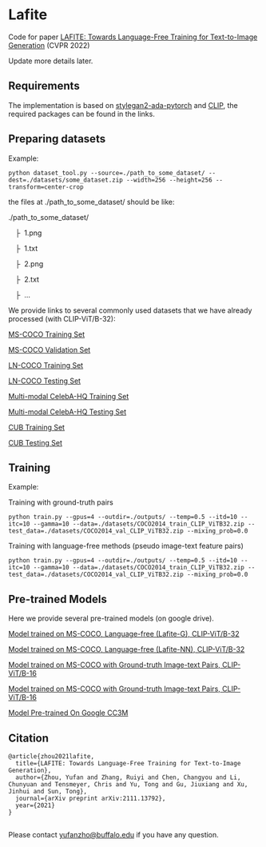# Lafite
Code for paper [LAFITE: Towards Language-Free Training for Text-to-Image Generation](https://arxiv.org/abs/2111.13792) (CVPR 2022)

Update more details later.

## Requirements

The implementation is based on [stylegan2-ada-pytorch](https://github.com/NVlabs/stylegan2-ada-pytorch) and [CLIP](https://github.com/openai/CLIP), the required packages can be found in the links.


## Preparing datasets
Example:
```
python dataset_tool.py --source=./path_to_some_dataset/ --dest=./datasets/some_dataset.zip --width=256 --height=256 --transform=center-crop
```
the files at ./path_to_some_dataset/ should be like:

./path_to_some_dataset/

&ensp;&ensp;&boxvr;&nbsp; 1.png

&ensp;&ensp;&boxvr;&nbsp; 1.txt

&ensp;&ensp;&boxvr;&nbsp; 2.png

&ensp;&ensp;&boxvr;&nbsp; 2.txt

&ensp;&ensp;&boxvr;&nbsp; ...

We provide links to several commonly used datasets that we have already processed (with CLIP-ViT/B-32):

[MS-COCO Training Set](https://drive.google.com/file/d/1b82BCh65XxwR-TiA8zu__wwiEHLCgrw2/view?usp=sharing) 

[MS-COCO Validation Set](https://drive.google.com/file/d/1qBy5rPfo1go4d-PjF_Gu0kESCZ9Nt1Ta/view?usp=sharing)

[LN-COCO Training Set](https://drive.google.com/file/d/177Q_TGEXmIf_bk8j3bE_yAhr_3YrhLQY/view?usp=sharing)

[LN-COCO Testing Set](https://drive.google.com/file/d/12o2q2K7Ia6GTeqKL-g4x52t1Dv9lRrpK/view?usp=sharing)

[Multi-modal CelebA-HQ Training Set](https://drive.google.com/file/d/1TVpvwfi40Quk1oG1xvc8K2EQfb0koWN5/view?usp=sharing)

[Multi-modal CelebA-HQ Testing Set](https://drive.google.com/file/d/1FbsRLyqcQiwsyYENEvtP01-w9l1Hzpvl/view?usp=sharing)

[CUB Training Set](https://drive.google.com/file/d/1Hc3JZnHiDLpM6L2DuFuMTFTBXLgRB5DL/view?usp=sharing)

[CUB Testing Set](https://drive.google.com/file/d/1tzJQnwtAd7bhs0bLAzNGwCeC-DItUoKJ/view?usp=sharing)

## Training
Example:

Training with ground-truth pairs
```
python train.py --gpus=4 --outdir=./outputs/ --temp=0.5 --itd=10 --itc=10 --gamma=10 --data=./datasets/COCO2014_train_CLIP_ViTB32.zip --test_data=./datasets/COCO2014_val_CLIP_ViTB32.zip --mixing_prob=0.0
```

Training with language-free methods (pseudo image-text feature pairs)
```
python train.py --gpus=4 --outdir=./outputs/ --temp=0.5 --itd=10 --itc=10 --gamma=10 --data=./datasets/COCO2014_train_CLIP_ViTB32.zip --test_data=./datasets/COCO2014_val_CLIP_ViTB32.zip --mixing_prob=0.0
```

## Pre-trained Models
Here we provide several pre-trained models (on google drive). 

[Model trained on MS-COCO, Language-free (Lafite-G), CLIP-ViT/B-32](https://drive.google.com/file/d/1eNkuZyleGJ3A3WXTCIGYXaPwJ6NH9LRA/view?usp=sharing)

[Model trained on MS-COCO, Language-free (Lafite-NN), CLIP-ViT/B-32](https://drive.google.com/file/d/1WQnlCM4pQZrw3u9ZeqjeUNqHuYfiDEU3/view?usp=sharing)

[Model trained on MS-COCO with Ground-truth Image-text Pairs, CLIP-ViT/B-16](https://drive.google.com/file/d/1tMD6MWydRDMaaM7iTOKsUK-Wv2YNDRRt/view?usp=sharing)

[Model trained on MS-COCO with Ground-truth Image-text Pairs, CLIP-ViT/B-16](https://drive.google.com/file/d/17ER7Yl02Y6yCPbyWxK_tGrJ8RKkcieKq/view?usp=sharing)

[Model Pre-trained On Google CC3M](https://drive.google.com/file/d/17ER7Yl02Y6yCPbyWxK_tGrJ8RKkcieKq/view?usp=sharing)

## Citation
```
@article{zhou2021lafite,
  title={LAFITE: Towards Language-Free Training for Text-to-Image Generation},
  author={Zhou, Yufan and Zhang, Ruiyi and Chen, Changyou and Li, Chunyuan and Tensmeyer, Chris and Yu, Tong and Gu, Jiuxiang and Xu, Jinhui and Sun, Tong},
  journal={arXiv preprint arXiv:2111.13792},
  year={2021}
}
```

##
Please contact yufanzho@buffalo.edu if you have any question.
